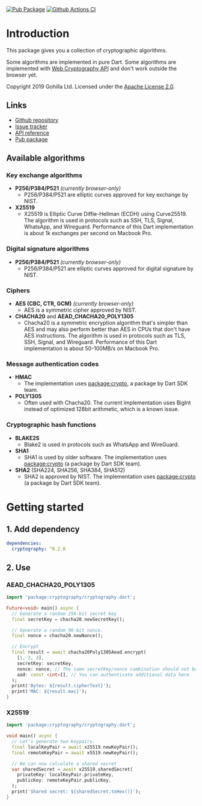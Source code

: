 [![Pub Package](https://img.shields.io/pub/v/cryptography.svg)](https://pub.dev/packages/cryptography)
[![Github Actions CI](https://github.com/dint-dev/cryptography/workflows/Dart%20CI/badge.svg)](https://github.com/dint-dev/cryptography/actions?query=workflow%3A%22Dart+CI%22)

# Introduction
This package gives you a collection of cryptographic algorithms.

Some algorithms are implemented in pure Dart. Some algorithms are implemented with
[Web Cryptography API](https://developer.mozilla.org/en-US/docs/Web/API/Web_Crypto_API) and don't
work outside the browser yet.

Copyright 2019 Gohilla Ltd. Licensed under the [Apache License 2.0](LICENSE).

## Links
  * [Github repository](https://github.com/dint-dev/cryptography)
  * [Issue tracker](https://github.com/dint-dev/cryptography/issues)
  * [API reference](https://pub.dev/documentation/cryptography/latest/)
  * [Pub package](https://pub.dev/packages/cryptography)

## Available algorithms
### Key exchange algorithms
  * __P256/P384/P521__ _(currently browser-only)_
    * P256/P384/P521 are elliptic curves approved for key exchange by NIST.
  * __X25519__
    * X25519 is Elliptic Curve Diffie-Hellman (ECDH) using Curve25519. The algorithm is used in
      protocols such as SSH, TLS, Signal, WhatsApp, and Wireguard. Performance of this Dart
      implementation is about 1k exchanges per second on Macbook Pro.

### Digital signature algorithms
  * __P256/P384/P521__ _(currently browser-only)_
    * P256/P384/P521 are elliptic curves approved for digital signature by NIST.

### Ciphers
  * __AES (CBC, CTR, GCM)__ _(currently browser-only)_
    * AES is a symmetric cipher approved by NIST.
  * __CHACHA20__ and __AEAD_CHACHA20_POLY1305__
    * Chacha20 is a symmetric encryption algorithm that's simpler than AES and may also perform
      better than AES in CPUs that don't have AES instructions. The algorithm is used in protocols
      such as TLS, SSH, Signal, and Wireguard. Performance of this Dart implementation is about
      50-100MB/s on Macbook Pro.

### Message authentication codes
  * __HMAC__
    * The implementation uses [package:crypto](https://pub.dev/packages/crypto), a package by
      Dart SDK team.
  * __POLY1305__
    * Often used with Chacha20. The current implementation uses BigInt instead of optimized 128bit
      arithmetic, which is a known issue.

### Cryptographic hash functions
  * __BLAKE2S__
    * Blake2 is used in protocols such as WhatsApp and WireGuard.
  * __SHA1__
    * SHA1 is used by older software. The implementation uses [package:crypto](https://pub.dev/packages/crypto) (a package by Dart SDK team).
  * __SHA2__ (SHA224, SHA256, SHA384, SHA512)
    * SHA2 is approved by NIST. The implementation uses
      [package:crypto](https://pub.dev/packages/crypto) (a package by Dart SDK team).

# Getting started
## 1. Add dependency
```yaml
dependencies:
  cryptography: ^0.2.0
```

## 2. Use
### AEAD_CHACHA20_POLY1305
```dart
import 'package:cryptography/cryptography.dart';

Future<void> main() async {
  // Generate a random 256-bit secret key
  final secretKey = chacha20.newSecretKey();

  // Generate a random 96-bit nonce.
  final nonce = chacha20.newNonce();

  // Encrypt
  final result = await chacha20Poly1305Aead.encrypt(
    [1, 2, 3],
    secretKey: secretKey,
    nonce: nonce, // The same secretKey/nonce combination should not be used twice
    aad: const <int>[], // You can authenticate additional data here
  );
  print('Bytes: ${result.cipherText}');
  print('MAC: ${result.mac}');
}
```

### X25519
```dart
import 'package:cryptography/cryptography.dart';

void main() async {
  // Let's generate two keypairs.
  final localKeyPair = await x25519.newKeyPair();
  final remoteKeyPair = await x5519.newKeyPair();

  // We can now calculate a shared secret
  var sharedSecret = await x25519.sharedSecret(
    privateKey: localKeyPair.privateKey,
    publicKey: remoteKeyPair.publicKey,
  );
  print('Shared secret: ${sharedSecret.toHex()}');
}
```
